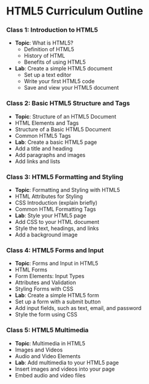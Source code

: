 # HTML5 Curriculum Outline
### Class 1: Introduction to HTML5

- **Topic**: What is HTML5?
  - Definition of HTML5
  - History of HTML
  - Benefits of using HTML5
- **Lab**: Create a simple HTML5 document
  - Set up a text editor
  - Write your first HTML5 code
  - Save and view your HTML5 document

### Class 2: Basic HTML5 Structure and Tags

- **Topic**: Structure of an HTML5 Document
 - HTML Elements and Tags
 - Structure of a Basic HTML5 Document
 - Common HTML5 Tags
- **Lab**: Create a basic HTML5 page
 - Add a title and heading
 - Add paragraphs and images
 - Add links and lists

### Class 3: HTML5 Formatting and Styling

- **Topic**: Formatting and Styling with HTML5
 - HTML Attributes for Styling
 - CSS Introduction (explain briefly)
 - Common HTML Formatting Tags
- **Lab**: Style your HTML5 page
 - Add CSS to your HTML document
 - Style the text, headings, and links
 - Add a background image

### Class 4: HTML5 Forms and Input

- **Topic**: Forms and Input in HTML5
 - HTML Forms
 - Form Elements: Input Types
 - Attributes and Validation
 - Styling Forms with CSS
- **Lab**: Create a simple HTML5 form
 - Set up a form with a submit button
 - Add input fields, such as text, email, and password
 - Style the form using CSS

### Class 5: HTML5 Multimedia

- **Topic**: Multimedia in HTML5
 - Images and Videos
 - Audio and Video Elements
- **Lab**: Add multimedia to your HTML5 page
 - Insert images and videos into your page
 - Embed audio and video files
